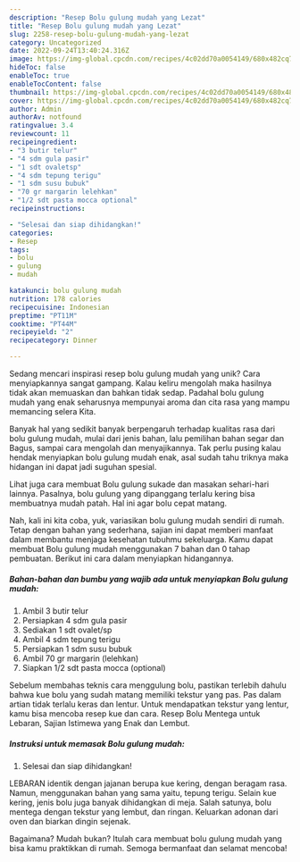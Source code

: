 ```yaml
---
description: "Resep Bolu gulung mudah yang Lezat"
title: "Resep Bolu gulung mudah yang Lezat"
slug: 2258-resep-bolu-gulung-mudah-yang-lezat
category: Uncategorized
date: 2022-09-24T13:40:24.316Z
image: https://img-global.cpcdn.com/recipes/4c02dd70a0054149/680x482cq70/bolu-gulung-mudah-foto-resep-utama.jpg
hideToc: false
enableToc: true
enableTocContent: false
thumbnail: https://img-global.cpcdn.com/recipes/4c02dd70a0054149/680x482cq70/bolu-gulung-mudah-foto-resep-utama.jpg
cover: https://img-global.cpcdn.com/recipes/4c02dd70a0054149/680x482cq70/bolu-gulung-mudah-foto-resep-utama.jpg
author: Admin
authorAv: notfound
ratingvalue: 3.4
reviewcount: 11
recipeingredient:
- "3 butir telur"
- "4 sdm gula pasir"
- "1 sdt ovaletsp"
- "4 sdm tepung terigu"
- "1 sdm susu bubuk"
- "70 gr margarin lelehkan"
- "1/2 sdt pasta mocca optional"
recipeinstructions:

- "Selesai dan siap dihidangkan!"
categories:
- Resep
tags:
- bolu
- gulung
- mudah

katakunci: bolu gulung mudah 
nutrition: 178 calories
recipecuisine: Indonesian
preptime: "PT11M"
cooktime: "PT44M"
recipeyield: "2"
recipecategory: Dinner

---
```





Sedang mencari inspirasi resep bolu gulung mudah yang unik? Cara menyiapkannya sangat gampang. Kalau keliru mengolah maka hasilnya tidak akan memuaskan dan bahkan tidak sedap. Padahal bolu gulung mudah yang enak seharusnya mempunyai aroma dan cita rasa yang mampu memancing selera Kita.





Banyak hal yang sedikit banyak berpengaruh terhadap kualitas rasa dari bolu gulung mudah, mulai dari jenis bahan, lalu pemilihan bahan segar dan Bagus, sampai cara mengolah dan menyajikannya. Tak perlu pusing kalau hendak menyiapkan bolu gulung mudah enak,      asal sudah tahu triknya maka hidangan ini dapat jadi suguhan spesial.














Lihat juga cara membuat Bolu gulung sukade dan masakan sehari-hari lainnya. Pasalnya, bolu gulung yang dipanggang terlalu kering bisa membuatnya mudah patah. Hal ini agar bolu cepat matang.






Nah, kali ini kita coba, yuk, variasikan bolu gulung mudah sendiri di rumah. Tetap dengan bahan yang sederhana, sajian ini dapat memberi manfaat dalam membantu menjaga kesehatan tubuhmu sekeluarga. Kamu dapat membuat Bolu gulung mudah menggunakan 7 bahan dan 0 tahap pembuatan. Berikut ini cara dalam menyiapkan hidangannya.

<!--inarticleads1-->

##### Bahan-bahan dan bumbu yang wajib ada untuk menyiapkan Bolu gulung mudah:

1. Ambil 3 butir telur
1. Persiapkan 4 sdm gula pasir
1. Sediakan 1 sdt ovalet/sp
1. Ambil 4 sdm tepung terigu
1. Persiapkan 1 sdm susu bubuk
1. Ambil 70 gr margarin (lelehkan)
1. Siapkan 1/2 sdt pasta mocca (optional)


Sebelum membahas teknis cara menggulung bolu, pastikan terlebih dahulu bahwa kue bolu yang sudah matang memiliki tekstur yang pas. Pas dalam artian tidak terlalu keras dan lentur. Untuk mendapatkan tekstur yang lentur, kamu bisa mencoba resep kue dan cara. Resep Bolu Mentega untuk Lebaran, Sajian Istimewa yang Enak dan Lembut. 

<!--inarticleads2-->

##### Instruksi untuk memasak Bolu gulung mudah:


1. Selesai dan siap dihidangkan!

LEBARAN identik dengan jajanan berupa kue kering, dengan beragam rasa. Namun, menggunakan bahan yang sama yaitu, tepung terigu. Selain kue kering, jenis bolu juga banyak dihidangkan di meja. Salah satunya, bolu mentega dengan tekstur yang lembut, dan ringan. Keluarkan adonan dari oven dan biarkan dingin sejenak. 

Bagaimana? Mudah bukan? Itulah cara membuat bolu gulung mudah yang bisa kamu praktikkan di rumah. Semoga bermanfaat dan selamat mencoba!
